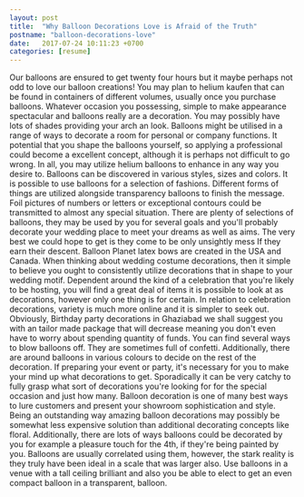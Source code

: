 ```yaml
---
layout: post
title:  "Why Balloon Decorations Love is Afraid of the Truth"
postname: "balloon-decorations-love"
date:   2017-07-24 10:11:23 +0700
categories: [resume]
---
```

Our balloons are ensured to get twenty four hours but it maybe perhaps not odd to love our balloon creations! You may plan to helium kaufen that can be found in containers of different volumes, usually once you purchase balloons. Whatever occasion you possessing, simple to make appearance spectacular and balloons really are a decoration. You may possibly have lots of shades providing your arch an look. Balloons might be utilised in a range of ways to decorate a room for personal or company functions. It potential that you shape the balloons yourself, so applying a professional could become a excellent concept, although it is perhaps not difficult to go wrong. In all, you may utilize helium balloons to enhance in any way you desire to. Balloons can be discovered in various styles, sizes and colors. It is possible to use balloons for a selection of fashions. Different forms of things are utilized alongside transparency balloons to finish the message. Foil pictures of numbers or letters or exceptional contours could be transmitted to almost any special situation. There are plenty of selections of balloons, they may be used by you for several goals and you'll probably decorate your wedding place to meet your dreams as well as aims. The very best we could hope to get is they come to be only unsightly mess If they earn their descent. Balloon Planet latex bows are created in the USA and Canada. When thinking about wedding costume decorations, then it simple to believe you ought to consistently utilize decorations that in shape to your wedding motif. Dependent around the kind of a celebration that you're likely to be hosting, you will find a great deal of items it is possible to look at as decorations, however only one thing is for certain. In relation to celebration decorations, variety is much more online and it is simpler to seek out. Obviously, Birthday party decorations in Ghaziabad we shall suggest you with an tailor made package that will decrease meaning you don't even have to worry about spending quantity of funds. You can find several ways to blow balloons off. They are sometimes full of confetti. Additionally, there are around balloons in various colours to decide on the rest of the decoration. If preparing your event or party, it's necessary for you to make your mind up what decorations to get. Sporadically it can be very catchy to fully grasp what sort of decorations you're looking for for the special occasion and just how many. Balloon decoration is one of many best ways to lure customers and present your showroom sophistication and style. Being an outstanding way amazing balloon decorations may possibly be somewhat less expensive solution than additional decorating concepts like floral. Additionally, there are lots of ways balloons could be decorated by you for example a pleasure touch for the 4th, if they're being painted by you. Balloons are usually correlated using them, however, the stark reality is they truly have been ideal in a scale that was larger also. Use balloons in a venue with a tall ceiling brilliant and also you be able to elect to get an even compact balloon in a transparent, balloon.
